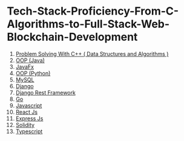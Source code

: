 # Tech-Stack-Proficiency-From-C-Algorithms-to-Full-Stack-Web-Blockchain-Development

<ol>
  <li>
    <a href="https://github.com/Arannamoy-Mondal/CP">Problem Solving With C++ ( Data Structures and Algorithms )</a>
  </li>
  <li>
    <a href="https://github.com/Arannamoy-Mondal/Java">OOP (Java) </a>
  </li>
  <li>
    <a href="https://github.com/Arannamoy-Mondal/JavaFx">JavaFx</a>
  </li>
  <li>
    <a href="https://github.com/Arannamoy-Mondal/Python">OOP (Python)</a>
  </li>
  <li>
    <a href="https://github.com/Arannamoy-Mondal/SQL">MySQL</a>
  </li>
  <li>
    <a href="https://github.com/Arannamoy-Mondal/Django">Django</a>
  </li>
  <li>
    <a href="https://github.com/Arannamoy-Mondal/DRF">Django Rest Framework</a>
  </li>
  <li>
    <a href="https://github.com/Arannamoy-Mondal/Go">Go</a>
  </li>
  <li>
    <a href="https://github.com/Arannamoy-Mondal/JavaScript">Javascript</a>
  </li>
  <li>
    <a href="https://github.com/Arannamoy-Mondal/ReactJs">React Js</a>
  </li>
  <li>
    <a href="https://github.com/Arannamoy-Mondal/Express-Js">Express Js</a>
  </li>
  <li>
    <a href="https://github.com/Arannamoy-Mondal/Solidity">Solidity</a>
  </li>
  <li>
    <a href="https://github.com/Arannamoy-Mondal/Typescript">
      Typescript
    </a>
  </li>
</ol>
